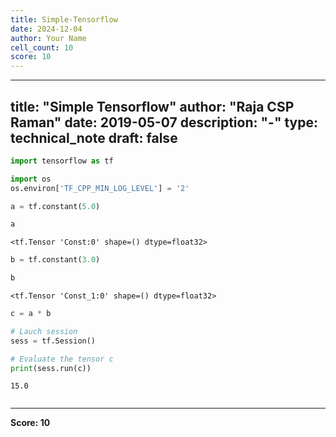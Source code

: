 ```yaml
---
title: Simple-Tensorflow
date: 2024-12-04
author: Your Name
cell_count: 10
score: 10
---
```


---
title: "Simple Tensorflow"
author: "Raja CSP Raman"
date: 2019-05-07
description: "-"
type: technical_note
draft: false
---

```python
import tensorflow as tf

import os
os.environ['TF_CPP_MIN_LOG_LEVEL'] = '2'
```


```python
a = tf.constant(5.0)
```


```python
a
```




    <tf.Tensor 'Const:0' shape=() dtype=float32>




```python
b = tf.constant(3.0)
```


```python
b
```




    <tf.Tensor 'Const_1:0' shape=() dtype=float32>




```python
c = a * b
```


```python
# Lauch session
sess = tf.Session()
```


```python
# Evaluate the tensor c
print(sess.run(c))
```

    15.0



```python

```


---
**Score: 10**